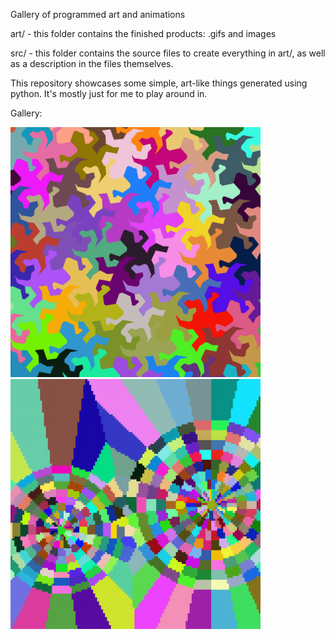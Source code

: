 Gallery of programmed art and animations

art/ - this folder contains the finished products: .gifs and images

src/ - this folder contains the source files to create everything in art/, as well as a description in the files themselves. 

This repository showcases some simple, art-like things generated using python. It's mostly just for me to play around in. 

Gallery: 
<p>
<img src="art/lizard_tesselation.png", width=400>
<img src="art/gear.svg", width=400>
          </p>
